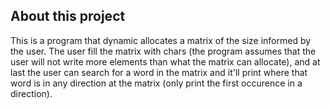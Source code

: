 ## About this project

This is a program that dynamic allocates a matrix of the size informed by the user. The user fill the matrix with chars (the program assumes that the user will not write more elements than what the matrix can allocate), and at last the user can search for a word in the matrix and it'll print where that word is in any direction at the matrix (only print the first occurence in a direction).